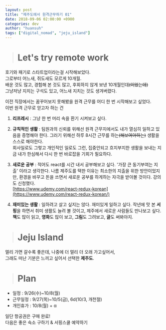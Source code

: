 ```yaml
---
layout: post 
title: "제주도에서 원격근무하기 01" 
date: 2018-09-06 02:00:00 +0900
categories: dev
author: "huansuh"
tags: ["digital_nomad", "jeju_island"]
---
```




> # Let's try remote work

호기와 패기로 스타트업이라는걸 시작해보았다.<br>그로부터 어느새, 쥐도새도 모르게 10개월.<br>배운 것도 많고, 경험해 본 것도 많고, 후회하지 않게 보낸 10개월인데~~(이었는데)~~<br>그냥저냥 지치는 구석도 있고, 어느새 지치는 것도 생겨버렸다.



이전 직장에서는 꿈꾸어보지 못해봤을 원격 근무를 어디 한 번 시작해보고 싶었다.<br>이번 원격 근무로 얻고자 하는 건

1) **리프레시** : 그냥 한 번 머리 속을 환기 시켜보고 싶다.

2) **규칙적인 생활** : 팀원과의 신뢰를 위해선 원격 근무지에서도 내가 열심히 일하고 있음을 증명해야 한다. 그러기 위해선 하루 8시간 근무를 하는~~(해보여야하는)~~ 생활을 스스로 해야한다. <br>회사일로도 그렇고 개인적인 일로도 그런, 집중안되고 흐지부지한 생활을 보내는 지금 내가 한심해서 다시 한 번 바로잡을 기회가 필요하다.

3) **새로운 공부** : 적어도 react를 시간 내서 공부해보고 싶다. '가장 큰 동기부여는 지출' 이라고 생각한다. 나름 제주도를 택한 이유는 최소한의 지출을 위한 방안이었지만, 환경을 바꾸고 돈을 쓰면서 새로운 공부를 하게하는 자극을 받아볼 것이다. 강의도 신청했다.<br>[https://www.udemy.com/react-redux-korean](https://www.udemy.com/react-redux-korean/)

4) **재미있는 생활** :  일하려고 살고 싶지는 않다. 재미있게 일하고 싶다. 작년에 맛 본 **서핑**을 하면서 취미 생활도 늘려 볼 것이고, 제주에서 새로운 사람들도 만나보고 싶다. **책**도 많이 읽고, **영화**도 많이 보고, **그림**도 그려보고, **글**도 써봐야지.



> # Jeju Island

멀리 가면 갈수록 좋은데, 나중에 더 멀리 더 오래 가고싶어서,<br>그래도 떠난 기분은 느끼고 싶어서 선택한 **제주도**.



> # Plan

* 일정 : 9/26(수)~10/8(월)
* 근무일정 : 9/27(목)~10/5(금), 6d(10/3, 개천절)
* 개인휴가 : 10/8(월) + α

일단 항공권은 구매 완료!<br>다음은 좋은 숙소 구하기 & 서핑스쿨 예약하기

